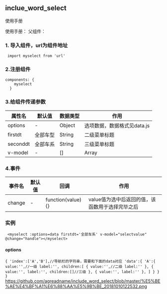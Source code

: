 ## inclue_word_select
使用手册

  使用手册：
  父组件：
  ###  1. 导入组件，url为组件地址
     import myselect from 'url' 
  ###  2.注册组件
    components: {
        myselect
      }
  ### 3.给组件传递参数

  属性名  | 默认值  | 数据类型 | 作用
 ---- | ----- | ------  | ------  
  options  | - | Object|选项数据，数据格式见data.js 
 firstdt  |全部车型 |String| 二级菜单标题
 seconddt  |全部车系 |String| 三级菜单标题
 v-model|-|[]|Array|选中项返回值

### 4.事件
 
 事件名  | 默认值  | 回调 | 作用
 ---- | ----- | ------  | ------
 change| - | function(value){} |value值为选中后返回的值，该函数用于选择完毕之后
  
 ### 实例
  ` <myselect :options=data firstdt='全部车系' v-model="selectvalue" @change="handle"></myselect>`

#### options
`{
    'index':['A','B'],//导航栏的字符串，需要和下面的data对应
    'data':{
      'A':{
        value:'',//一级
        label:'',
        children:[
          {
            value:'',//二级
            label:''
          },
            {
            value:'',
            label:'',
            children:[]//三级
          },
            {
            value:'',
            label:''
          },
        ]
      }
    }
  }
 `
 https://github.com/agreadname/include_word_select/blob/master/%E5%BE%AE%E4%BF%A1%E6%88%AA%E5%9B%BE_20181010122532.png
